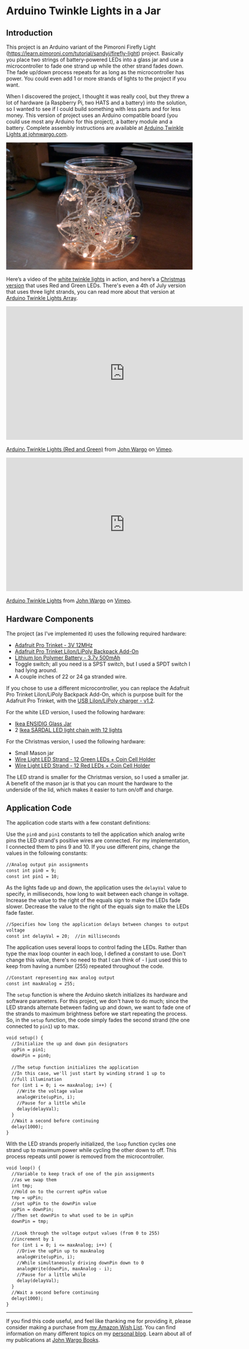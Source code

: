 # Arduino Twinkle Lights in a Jar

## Introduction

This project is an Arduino variant of the Pimoroni Firefly Light (https://learn.pimoroni.com/tutorial/sandyj/firefly-light) project. Basically you place two strings of battery-powered LEDs into a glass jar and use a microcontroller to fade one strand up while the other strand fades down. The fade up/down process repeats for as long as the microcontroller has power. You could even add 1 or more strands of lights to the project if you want.

When I discovered the project, I thought it was really cool, but they threw a lot of hardware (a Raspberry Pi, two HATS and a battery) into the solution, so I wanted to see if I could build something with less parts and for less money. This version of project uses an Arduino compatible board (you could use most any Arduino for this project), a battery module and a battery. Complete assembly instructions are available at [Arduino Twinkle Lights at johnwargo.com](http://johnwargo.com/microcontrollers-single-board-computers/arduino-twinkle-lights.html). 
 
![Finished Project](images/figure-01.png)

Here’s a video of the [white twinkle lights](https://vimeo.com/193441242) in action, and here’s a [Christmas version](https://vimeo.com/198351699) that uses Red and Green LEDs. There's even a 4th of July version that uses three light strands, you can read more about that version at [Arduino Twinkle Lights Array](https://github.com/johnwargo/Arduino-Twinkle-Lights-Array). 

<iframe src="https://player.vimeo.com/video/198351699" width="640" height="360" frameborder="0" webkitallowfullscreen mozallowfullscreen allowfullscreen></iframe>
<p><a href="https://vimeo.com/198351699">Arduino Twinkle Lights (Red and Green)</a> from <a href="https://vimeo.com/user39135142">John Wargo</a> on <a href="https://vimeo.com">Vimeo</a>.</p>

<iframe src="https://player.vimeo.com/video/193441242" width="640" height="360" frameborder="0" webkitallowfullscreen mozallowfullscreen allowfullscreen></iframe>
<p><a href="https://vimeo.com/193441242">Arduino Twinkle Lights</a> from <a href="https://vimeo.com/user39135142">John Wargo</a> on <a href="https://vimeo.com">Vimeo</a>.</p>

## Hardware Components

The project (as I've implemented it) uses the following required hardware:

+	[Adafruit Pro Trinket - 3V 12MHz](https://www.adafruit.com/products/2010)
+	[Adafruit Pro Trinket LiIon/LiPoly Backpack Add-On](https://www.adafruit.com/products/2124)
+	[Lithium Ion Polymer Battery - 3.7v 500mAh](https://www.adafruit.com/products/1578)
+	Toggle switch; all you need is a SPST switch, but I used a SPDT switch I had lying around. 
+	A couple inches of 22 or 24 ga stranded wire.

If you chose to use a different microcontroller, you can replace the Adafruit Pro Trinket LiIon/LiPoly Backpack Add-On, which is purpose built for the Adafruit Pro Trinket, with the [USB LiIon/LiPoly charger - v1.2](https://www.adafruit.com/products/259).

For the white LED version, I used the following hardware:

+	[Ikea ENSIDIG Glass Jar](http://www.ikea.com/us/en/catalog/products/10239888)
+	2 [Ikea SÄRDAL LED light chain with 12 lights](http://www.ikea.com/us/en/catalog/products/60277514)

For the Christmas version, I used the following hardware:

+	Small Mason jar
+	[Wire Light LED Strand - 12 Green LEDs + Coin Cell Holder](https://www.adafruit.com/products/896)
+	[Wire Light LED Strand - 12 Red LEDs + Coin Cell Holder](https://www.adafruit.com/products/897)

The LED strand is smaller for the Christmas version, so I used a smaller jar. A benefit of the mason jar is that you can mount the hardware to the underside of the lid, which makes it easier to turn on/off and charge.

## Application Code

The application code starts with a few constant definitions:

Use the `pin0` and `pin1` constants to tell the application which analog write pins the LED strand's positive wires are connected. For my implementation, I connected them to pins 9 and 10. If you use different pins, change the values in the following constants:
    
	//Analog output pin assignments
	const int pin0 = 9;
	const int pin1 = 10;
	
As the lights fade up and down, the application uses the `delayVal` value to specify, in milliseconds, how long to wait between each change in voltage. Increase the value to the right of the equals sign to make the LEDs fade slower. Decrease the value to the right of the equals sign to make the LEDs fade faster. 

	//Specifies how long the application delays between changes to output voltage
	const int delayVal = 20;  //in milliseconds

The application uses several loops to control fading the LEDs. Rather than type the max loop counter in each loop, I defined a constant to use. Don't change this value, there's no need to that I can think of - I just used this to keep from having a number (255) repeated throughout the code.
	
	//Constant representing max analog output
	const int maxAnalog = 255;

The `setup` function is where the Arduino sketch initializes its hardware and software parameters. For this project, we don't have to do much; since the LED strands alternate between fading up and down, we want to fade one of the strands to maximum brightness before we start repeating the process. So, in the `setup` function, the code simply fades the second strand (the one connected to `pin1`) up to max.

	void setup() {
	  //Initialize the up and down pin designators
	  upPin = pin1;
	  downPin = pin0;
	
	  //The setup function initializes the application
	  //In this case, we'll just start by winding strand 1 up to
	  //full illumination
	  for (int i = 0; i <= maxAnalog; i++) {
	    //Write the voltage value
	    analogWrite(upPin, i);
	    //Pause for a little while
	    delay(delayVal);
	  }
	  //Wait a second before continuing
	  delay(1000);
	}

With the LED strands properly initialized, the `loop` function cycles one strand up to maximum power while cycling the other down to off. This process repeats until power is removed from the microcontroller.

	void loop() {
	  //Variable to keep track of one of the pin assignments
	  //as we swap them
	  int tmp;
	  //Hold on to the current upPin value
	  tmp = upPin;
	  //set upPin to the downPin value
	  upPin = downPin;
	  //Then set downPin to what used to be in upPin
	  downPin = tmp;
	
	  //Look through the voltage output values (from 0 to 255)
	  //increment by 1
	  for (int i = 0; i <= maxAnalog; i++) {
	    //Drive the upPin up to maxAnalog
	    analogWrite(upPin, i);
	    //While simultaneously driving downPin down to 0
	    analogWrite(downPin, maxAnalog - i);
	    //Pause for a little while
	    delay(delayVal);
	  }
	  //Wait a second before continuing
	  delay(1000);
	}

***

If you find this code useful, and feel like thanking me for providing it, please consider making a purchase from [my Amazon Wish List](https://amzn.com/w/1WI6AAUKPT5P9). You can find information on many different topics on my [personal blog](http://www.johnwargo.com). Learn about all of my publications at [John Wargo Books](http://www.johnwargobooks.com). 
